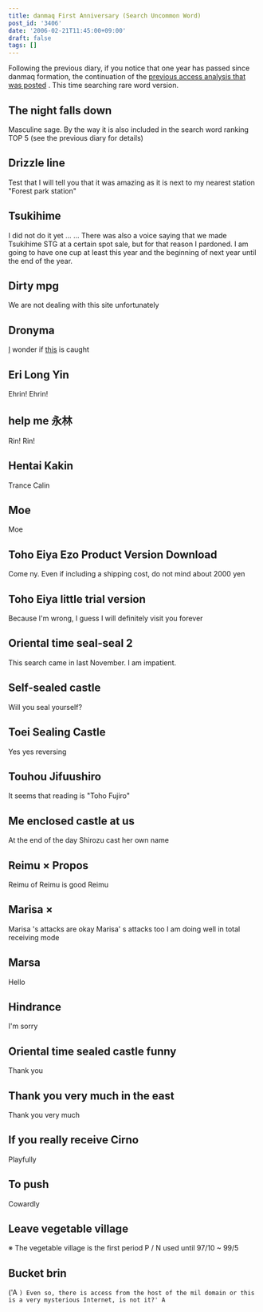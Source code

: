 ```yaml
---
title: danmaq First Anniversary (Search Uncommon Word)
post_id: '3406'
date: '2006-02-21T11:45:00+09:00'
draft: false
tags: []
---
```


Following the previous diary, if you notice that one year has passed since danmaq formation, the continuation of the [previous access analysis that was posted](/3405) . This time searching rare word version.

## The night falls down

Masculine sage. By the way it is also included in the search word ranking TOP 5 (see the previous diary for details)

## Drizzle line

Test that I will tell you that it was amazing as it is next to my nearest station "Forest park station"

## Tsukihime

I did not do it yet ... ... There was also a voice saying that we made Tsukihime STG at a certain spot sale, but for that reason I pardoned. I am going to have one cup at least this year and the beginning of next year until the end of the year.

## Dirty mpg

We are not dealing with this site unfortunately

## Dronyma

[I](/tag/doron) wonder if [this](/tag/doron) is caught

## Eri Long Yin

Ehrin! Ehrin!

## help me 永林

Rin! Rin!

## Hentai Kakin

Trance Calin

## Moe

Moe

## Toho Eiya Ezo Product Version Download

Come ny. Even if including a shipping cost, do not mind about 2000 yen

## Toho Eiya little trial version

Because I'm wrong, I guess I will definitely visit you forever

## Oriental time seal-seal 2

This search came in last November. I am impatient.

## Self-sealed castle

Will you seal yourself?

## Toei Sealing Castle

Yes yes reversing

## Touhou Jifuushiro

It seems that reading is "Toho Fujiro"

## Me enclosed castle at us

At the end of the day Shirozu cast her own name

## Reimu × Propos

Reimu of Reimu is good Reimu

## Marisa ×

Marisa 's attacks are okay Marisa' s attacks too I am doing well in total receiving mode

## Marsa

Hello

## Hindrance

I'm sorry

## Oriental time sealed castle funny

Thank you

## Thank you very much in the east

Thank you very much

## If you really receive Cirno

Playfully

## To push

Cowardly

## Leave vegetable village

※ The vegetable village is the first period P / N used until 97/10 ~ 99/5

## Bucket brin

('A `) Even so, there is access from the host of the mil domain or this is a very mysterious Internet, is not it?' A`